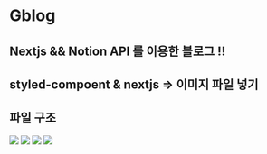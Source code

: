 <h1> Gblog</h1>

## Nextjs && Notion API 를 이용한 블로그 !!

## styled-compoent & nextjs => 이미지 파일 넣기

## 파일 구조

 <img src="https://img.shields.io/badge/next.js-000000?style=for-the-badge&logo=nextdotjs&logoColor=white"/>
<img  src="https://img.shields.io/badge/styled--components-DB7093?style=for-the-badge&logo=styled-components&logoColor=white" />
<img  src="https://img.shields.io/badge/JavaScript-323330?style=for-the-badge&logo=javascript&logoColor=F7DF1E" />
<img src="https://img.shields.io/badge/Notion-000000?style=for-the-badge&logo=notion&logoColor=white" />
